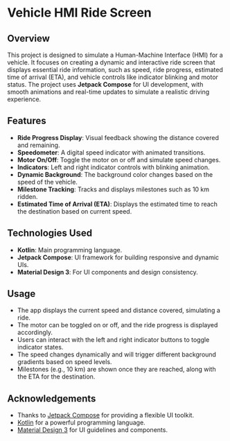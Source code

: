 # Vehicle HMI Ride Screen

## Overview

This project is designed to simulate a Human-Machine Interface (HMI) for a vehicle. It focuses on creating a dynamic and interactive ride screen that displays essential ride information, such as speed, ride progress, estimated time of arrival (ETA), and vehicle controls like indicator blinking and motor status. The project uses **Jetpack Compose** for UI development, with smooth animations and real-time updates to simulate a realistic driving experience.

## Features

- **Ride Progress Display**: Visual feedback showing the distance covered and remaining.
- **Speedometer**: A digital speed indicator with animated transitions.
- **Motor On/Off**: Toggle the motor on or off and simulate speed changes.
- **Indicators**: Left and right indicator controls with blinking animation.
- **Dynamic Background**: The background color changes based on the speed of the vehicle.
- **Milestone Tracking**: Tracks and displays milestones such as 10 km ridden.
- **Estimated Time of Arrival (ETA)**: Displays the estimated time to reach the destination based on current speed.

## Technologies Used

- **Kotlin**: Main programming language.
- **Jetpack Compose**: UI framework for building responsive and dynamic UIs.
- **Material Design 3**: For UI components and design consistency.

## Usage

- The app displays the current speed and distance covered, simulating a ride.
- The motor can be toggled on or off, and the ride progress is displayed accordingly.
- Users can interact with the left and right indicator buttons to toggle indicator states.
- The speed changes dynamically and will trigger different background gradients based on speed levels.
- Milestones (e.g., 10 km) are shown once they are reached, along with the ETA for the destination.

## Acknowledgements

- Thanks to [Jetpack Compose](https://developer.android.com/jetpack/compose) for providing a flexible UI toolkit.
- [Kotlin](https://kotlinlang.org/) for a powerful programming language.
- [Material Design 3](https://material.io/) for UI guidelines and components.
